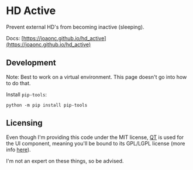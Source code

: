 # HD Active

Prevent external HD's from becoming inactive (sleeping).

Docs: [https://joaonc.github.io/hd_active](https://joaonc.github.io/hd_active)

## Development
Note: Best to work on a virtual environment.
This page doesn't go into how to do that.

Install `pip-tools`:
```
python -m pip install pip-tools
```

## Licensing
Even though I'm providing this code under the MIT license, [QT](https://www.qt.io) is used for the UI component, meaning
you'll be bound to its GPL/LGPL license (more info [here](https://www.qt.io/licensing/open-source-lgpl-obligations)).

I'm not an expert on these things, so be advised.
